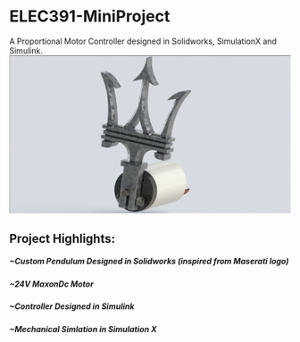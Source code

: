 # ELEC391-MiniProject
A Proportional Motor Controller designed in Solidworks, SimulationX and Simulink.
![System Render Solidworks](https://github.com/Nischay2312/ELEC391-MiniProject/blob/main/Solidworks/Good_render.JPG)

## Project Highlights: 
##### ~Custom Pendulum Designed in Solidworks (inspired from Maserati logo)
##### ~24V MaxonDc Motor
##### ~Controller Designed in Simulink
##### ~Mechanical Simlation in Simulation X
